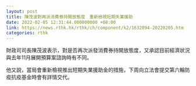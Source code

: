 ```yaml
---
layout: post
title: 陳茂波對再派消費券持開放態度　重新檢視短期失業援助
date: 2022-02-05 12:31:44.000000000 +08:00
link: https://news.rthk.hk/rthk/ch/component/k2/1632094-20220205.htm
categories: rthk
---
```


財政司司長陳茂波表示，對是否再次派發消費券持開放態度，又承認目前經濟狀況與去年11月展開預算案諮詢時有不同。

他又說，當局會重新檢視推出短期失業援助金的措施，下周向立法會提交第六輪防疫抗疫基金時會有詳情交代。
